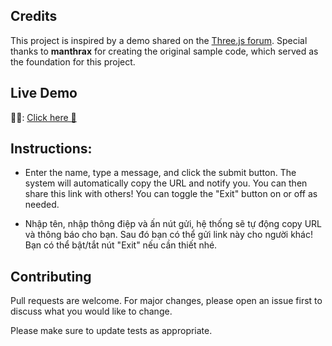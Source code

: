## Credits

This project is inspired by a demo shared on the [Three.js forum](https://discourse.threejs.org/t/i-made-some-simple-fireworks/68491). Special thanks to **manthrax** for creating the original sample code, which served as the foundation for this project.

## Live Demo

🎇🎂: [Click here 💖](https://darealpaoo.github.io/Heart-v2/)

## Instructions:

- Enter the name, type a message, and click the submit button. The system will automatically copy the URL and notify you. You can then share this link with others! You can toggle the "Exit" button on or off as needed.

- Nhập tên, nhập thông điệp và ấn nút gửi, hệ thống sẽ tự động copy URL và thông báo cho bạn. Sau đó bạn có thể gửi link này cho người khác! Bạn có thể bật/tắt nút "Exit" nếu cần thiết nhé.

## Contributing

Pull requests are welcome. For major changes, please open an issue first
to discuss what you would like to change.

Please make sure to update tests as appropriate.
